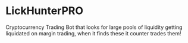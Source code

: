 # LickHunterPRO
Cryptocurrency Trading Bot that looks for large pools of liquidity getting liquidated on margin trading, when it finds these it counter trades them!
